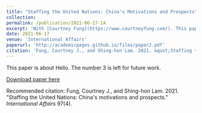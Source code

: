 ```yaml
---
title: "Staffing the United Nations: China's Motivations and Prospects"
collection:
permalink: /publication/2021-06-17-IA
excerpt: 'With [Courtney Fung](https://www.courtneyfung.com/). This paper is about testing. The number 3 is left for future work. A developing public commentary views China as exerting influence in international organizations to legitimize and disseminate PRC foreign policy values and interests.'
date: 2021-06-17
venue: 'International Affairs'
paperurl: 'http://academicpages.github.io/files/paper2.pdf'
citation: 'Fung, Courtney J., and Shing-hon Lam. 2021. &quot;Staffing the United Nations: China's motivations and prospects.&quot; <i>Journal 1</i>. 97(4).'
---
```

This paper is about Hello. The number 3 is left for future work.

[Download paper here](http://academicpages.github.io/files/paper2.pdf)

Recommended citation: Fung, Courtney J., and Shing-hon Lam. 2021. "Staffing the United Nations: China's motivations and prospects." <i>International Affairs</i> 97(4).
